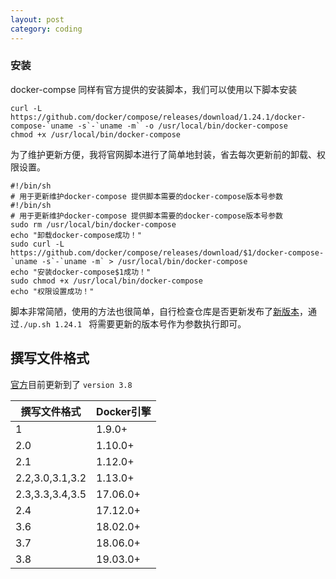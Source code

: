 ```yaml
---
layout: post
category: coding
---
```


### 安装

docker-compse 同样有官方提供的安装脚本，我们可以使用以下脚本安装

```
curl -L https://github.com/docker/compose/releases/download/1.24.1/docker-compose-`uname -s`-`uname -m` -o /usr/local/bin/docker-compose
chmod +x /usr/local/bin/docker-compose
```



为了维护更新方便，我将官网脚本进行了简单地封装，省去每次更新前的卸载、权限设置。

```
#!/bin/sh
# 用于更新维护docker-compose 提供脚本需要的docker-compose版本号参数
#!/bin/sh
# 用于更新维护docker-compose 提供脚本需要的docker-compose版本号参数
sudo rm /usr/local/bin/docker-compose
echo "卸载docker-compose成功！"
sudo curl -L https://github.com/docker/compose/releases/download/$1/docker-compose-`uname -s`-`uname -m` > /usr/local/bin/docker-compose
echo "安装docker-compose$1成功！"
sudo chmod +x /usr/local/bin/docker-compose
echo "权限设置成功！"
```



脚本非常简陋，使用的方法也很简单，自行检查仓库是否更新发布了[新版本](<https://github.com/docker/compose/releases>)，通过`./up.sh 1.24.1 ` 将需要更新的版本号作为参数执行即可。



## 撰写文件格式
[官方](https://docs.docker.com/compose/compose-file/)目前更新到了 `version 3.8`

| 撰写文件格式    | Docker引擎 |
| --------------- | ---------- |
| 1               | 1.9.0+     |
| 2.0             | 1.10.0+    |
| 2.1             | 1.12.0+    |
| 2.2,3.0,3.1,3.2 | 1.13.0+    |
| 2.3,3.3,3.4,3.5 | 17.06.0+   |
| 2.4             | 17.12.0+   |
| 3.6             | 18.02.0+   |
| 3.7             | 18.06.0+   |
|3.8		  | 19.03.0+   |